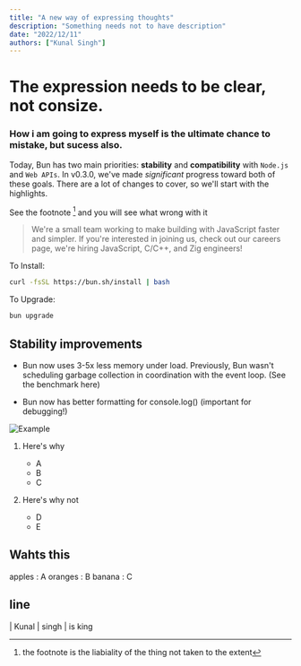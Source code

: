 ```yaml
---
title: "A new way of expressing thoughts"
description: "Something needs not to have description"
date: "2022/12/11"
authors: ["Kunal Singh"]
---
```


# The expression needs to be clear, not consize.
### How i am going to express myself is the ultimate chance to mistake, but sucess also.

Today, Bun has two main priorities: **stability** and **compatibility** with `Node.js` and `Web APIs`. 
In v0.3.0, we've made _significant_ progress toward both of these goals. 
There are a lot of changes to cover, so we'll start with the highlights.

See the  footnote [^1] and you will see what wrong with it

[^1]: the footnote is the liabiality of the thing not taken to the extent 

> We're a small team working to make building with JavaScript faster and simpler. 
> If you're interested in joining us, check out our careers page, 
> we're hiring JavaScript, C/C++, and Zig engineers!


To Install:

```bash
curl -fsSL https://bun.sh/install | bash
```

To Upgrade:

```bash
bun upgrade
```

## Stability improvements
- Bun now uses 3-5x less memory under load. Previously, Bun wasn't scheduling garbage collection in coordination with the event loop. (See the benchmark here)

- Bun now has better formatting for console.log() (important for debugging!)

![Example](https://user-images.githubusercontent.com/709451/206131955-1678c2ba-b3ca-4294-ae81-ad39e05e73c5.png)
1. Here's why 
   - A
   - B
   - C

2. Here's why not
   - D
   - E



## Wahts this
apples
: A
oranges
: B
banana
: C

## line
| Kunal
| singh
| is king
